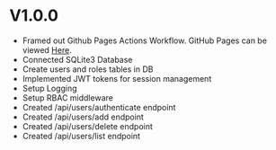 # V1.0.0

* Framed out Github Pages Actions Workflow. GitHub Pages can be viewed [Here](https://jared-bloomer.github.io/nodeSDR/).
* Connected SQLite3 Database
* Create users and roles tables in DB
* Implemented JWT tokens for session management
* Setup Logging
* Setup RBAC middleware
* Created /api/users/authenticate endpoint
* Created /api/users/add endpoint
* Created /api/users/delete endpoint
* Created /api/users/list endpoint